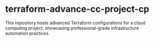 # terraform-advance-cc-project-cp
This repository hosts advanced Terraform configurations for a cloud computing project, showcasing professional-grade infrastructure automation practices.
